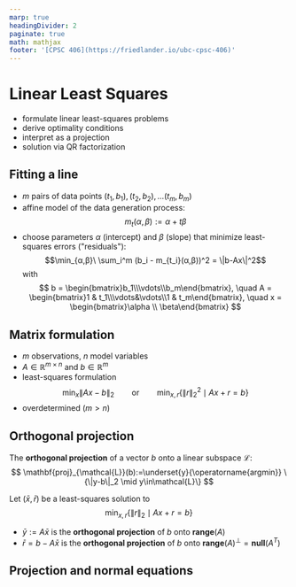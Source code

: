 ```yaml
---
marp: true
headingDivider: 2
paginate: true
math: mathjax
footer: '[CPSC 406](https://friedlander.io/ubc-cpsc-406)'
---
```


# Linear Least Squares
<!-- _footer: '[CPSC 406 --- Computational Optimization](https://friedlander.io/ubc-cpsc-406), [University of British Columbia](https://ubc.ca)' -->

- formulate linear least-squares problems
- derive optimality conditions
- interpret as a projection
- solution via QR factorization

## Fitting a line

- $m$ pairs of data points $(t_1, b_1),(t_2,b_2),\ldots(t_m,b_m)$
- affine model of the data generation process:
  $$m_t(α,β):=α + tβ$$
- choose parameters $α$ (intercept) and $β$ (slope) that minimize least-squares errors ("residuals"):
  $$\min_{α,β}\ \sum_i^m (b_i - m_{t_i}(α,β))^2 = \|b-Ax\|^2$$
  with
  $$
        b = \begin{bmatrix}b_1\\\vdots\\b_m\end{bmatrix},
  \quad A = \begin{bmatrix}1 & t_1\\\vdots&\vdots\\1 & t_m\end{bmatrix},
  \quad x = \begin{bmatrix}\alpha \\ \beta\end{bmatrix} 
  $$

## Matrix formulation

- $m$ observations, $n$ model variables
- $A∈ℝ^{m×n}$ and $b∈ℝ^m$
- least-squares formulation
$$
\min_x\|Ax-b\|_2
\qquad\text{or}\qquad
\min_{x,r}\left\{\|r\|^2_2 \mid Ax +r = b\right\}
$$
- overdetermined ($m>n$)

## Orthogonal projection


The **orthogonal projection** of a vector $b$ onto a linear subspace $\mathcal{L}$:
$$
\mathbf{proj}_{\mathcal{L}}(b):=\underset{y}{\operatorname{argmin}} \{\|y-b\|_2 \mid y\in\mathcal{L}\}
$$

Let $(\bar x,\bar r)$ be a least-squares solution to
$$
\min_{x,r}\left\{\|r\|_2 \mid Ax +r = b\right\}
$$

- $\bar y:=A\bar x$ is the **orthogonal projection** of $b$ onto $\mathbf{range}(A)$
- $\bar r = b - A\bar x$ is the **orthogonal projection** of $b$ onto $\mathbf{range}(A)^\perp=\mathbf{null}(A^T)$

## Projection and normal equations



